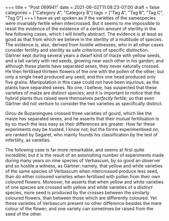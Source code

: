 +++
title = "Post 069941"
date = 2021-06-02T11:08:23-07:00
draft = false
categories = ["Category A", "Category B"]
tags = ["Tag A", "Tag B", "Tag C", "Tag D"]
+++
I have as yet spoken as if the varieties of the samespecies were invariably fertile when intercrossed. But it seems to me impossible to resist the evidence of the existence of a certain amount of sterility in the few following cases, which I will briefly abstract. The evidence is at least as good as that from which we believe in the sterility of a multitude of species. The evidence is, also, derived from hostile witnesses, who in all other cases consider fertility and sterility as safe criterions of specific distinction. Gärtner kept during several years a dwarf kind of maize with yellow seeds, and a tall variety with red seeds, growing near each other in his garden; and although these plants have separated sexes, they never naturally crossed. He then fertilised thirteen flowers of the one with the pollen of the other; but only a single head produced any seed, and this one head produced only five grains. Manipulation in this case could not have been injurious, as the plants have separated sexes. No one, I believe, has suspected that these varieties of maize are distinct species; and it is important to notice that the hybrid plants thus raised were themselves _perfectly_ fertile; so that even Gärtner did not venture to consider the two varieties as specifically distinct.

Girou de Buzareingues crossed three varieties of gourd, which like the maize has separated sexes, and he asserts that their mutual fertilisation is by so much the less easy as their differences are greater. How far these experiments may be trusted, I know not; but the forms experimentised on, are ranked by Sagaret, who mainly founds his classification by the test of infertility, as varieties.

The following case is far more remarkable, and seems at first quite incredible; but it is the result of an astonishing number of experiments made during many years on nine species of Verbascum, by so good an observer and so hostile a witness, as Gärtner: namely, that yellow and white varieties of the same species of Verbascum when intercrossed produce less seed, than do either coloured varieties when fertilised with pollen from their own coloured flowers. Moreover, he asserts that when yellow and white varieties of one species are crossed with yellow and white varieties of a _distinct_ species, more seed is produced by the crosses between the similarly coloured flowers, than between those which are differently coloured. Yet these varieties of Verbascum present no other difference besides the mere colour of the flower; and one variety can sometimes be raised from the seed of the other.
